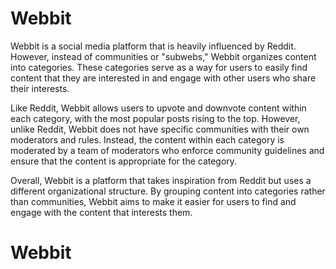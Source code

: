 # Webbit

Webbit is a social media platform that is heavily influenced by Reddit. However, instead of communities or "subwebs," Webbit organizes content into categories. These categories serve as a way for users to easily find content that they are interested in and engage with other users who share their interests.

Like Reddit, Webbit allows users to upvote and downvote content within each category, with the most popular posts rising to the top. However, unlike Reddit, Webbit does not have specific communities with their own moderators and rules. Instead, the content within each category is moderated by a team of moderators who enforce community guidelines and ensure that the content is appropriate for the category.

Overall, Webbit is a platform that takes inspiration from Reddit but uses a different organizational structure. By grouping content into categories rather than communities, Webbit aims to make it easier for users to find and engage with the content that interests them.


# Webbit